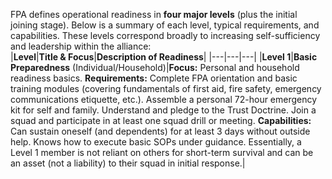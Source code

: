 FPA defines operational readiness in **four major levels** (plus the initial joining stage). Below is a summary of each level, typical requirements, and capabilities. These levels correspond broadly to increasing self-sufficiency and leadership within the alliance:  
|**Level**|**Title & Focus**|**Description of Readiness**|
|---|---|---|
|**Level 1**|**Basic Preparedness** (Individual/Household)|**Focus:** Personal and household readiness basics. **Requirements:** Complete FPA orientation and basic training modules (covering fundamentals of first aid, fire safety, emergency communications etiquette, etc.). Assemble a personal 72-hour emergency kit for self and family. Understand and pledge to the Trust Doctrine. Join a squad and participate in at least one squad drill or meeting. **Capabilities:** Can sustain oneself (and dependents) for at least 3 days without outside help. Knows how to execute basic SOPs under guidance. Essentially, a Level 1 member is not reliant on others for short-term survival and can be an asset (not a liability) to their squad in initial response.|